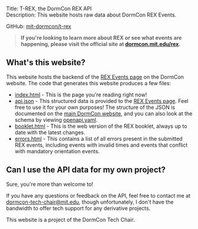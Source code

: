 Title: T-REX, the DormCon REX API  
Description: This website hosts raw data about DormCon REX Events.

GitHub: [mit-dormcon/t-rex][repo]

> **If you're looking to learn more about REX or see what events are happening,
> please visit the official site at [dormcon.mit.edu/rex](rex).**

## What's this website?

This website hosts the backend of the [REX Events page][events] on the DormCon
website. The code that generates this website produces a few files:

- [index.html](./index.html) - This is the page you're reading right now!
- [api.json](./api.json) - This structured data is provided to the [REX Events
  page][events]. Feel free to use it for your own purposes! The structure of the
  JSON is documented on the [main DormCon website](docs), and you can also look
  at the schema by viewing [openapi.yaml](./openapi.yaml).
- [booklet.html](./booklet.html) - This is the web version of the REX booklet,
  always up to date with the latest changes.
- [errors.html](./errors.html) - This contains a list of all errors present in
  the submitted REX events, including events with invalid times and events that
  conflict with mandatory orientation events.

## Can I use the API data for my own project?

Sure, you're more than welcome to!

If you have any questions or feedback on the API, feel free to contact me at
<dormcon-tech-chair@mit.edu>, though unfortunately, I don't have the bandwidth
to offer tech support for any derivative projects.

This website is a project of the DormCon Tech Chair.

[repo]: https://github.com/mit-dormcon/t-rex
[rex]: https://dormcon.mit.edu/rex
[events]: https://dormcon.mit.edu/rex/events
[docs]: https://dormcon.mit.edu/rex/api
